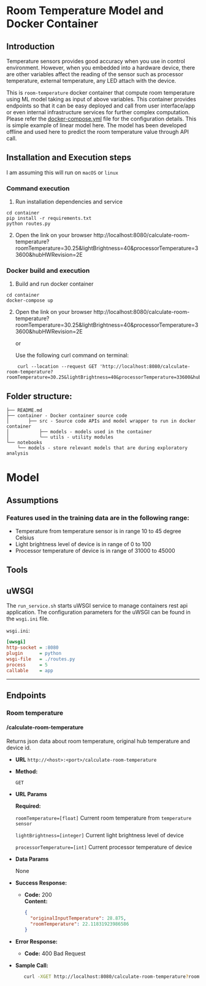 ﻿# Room Temperature Model and Docker Container

## Introduction
Temperature sensors provides good accuracy when you use in control environment. However, when you embedded into a hardware
device, there are other variables affect the reading of the sensor such as processor temperature, external temperature,
any LED attach with the device.

This is `room-temperature` docker container that compute room temperature using ML model taking as input of above 
variables. This container provides endpoints so that it can be easy deployed and call from user interface/app or even 
internal infrastructure services for further complex computation.
Please refer the [docker-compose.yml](container/docker-compose.yml) file for the configuration details. This is simple example of 
linear model here. The model has been developed offline and used here to predict the room temperature value through API 
call.

## Installation and Execution steps
I am assuming this will run on `macOS` or `linux` 
### Command execution
1. Run installation dependencies and service 
```shell
cd container
pip install -r requirements.txt
python routes.py
```
2. Open the link on your browser 
    http://localhost:8080/calculate-room-temperature?roomTemperature=30.25&lightBrightness=40&processorTemperature=33600&hubHWRevision=2E

### Docker build and execution
1. Build and run docker container
```shell
cd container
docker-compose up
```
2.  Open the link on your browser
    http://localhost:8080/calculate-room-temperature?roomTemperature=30.25&lightBrightness=40&processorTemperature=33600&hubHWRevision=2E
    
    or
    
    Use the following curl command on terminal:
```commandline
    curl --location --request GET 'http://localhost:8080/calculate-room-temperature?roomTemperature=30.25&lightBrightness=40&processorTemperature=33600&hubHWRevision=2E'  
```

## Folder structure:
```shell
├── README.md
├── container - Docker container source code
│		├── src - Source code APIs and model wrapper to run in docker container
│			├── models - models used in the container
│			└── utils - utility modules
└── notebooks
    └── models - store relevant models that are during exploratory analysis
```

# Model 
## Assumptions
### Features used in the training data are in the following range:
* Temperature from temperature sensor is in range 10 to 45 degree Celsius 
* Light brightness level of device is in range of 0 to 100 
* Processor temperature of device is in range of 31000 to 45000

## Tools
**uWSGI**
---
The `run_service.sh` starts uWSGI service to manage containers rest api application. The configuration parameters
for the uWSGI can be found in the `wsgi.ini` file.

`wsgi.ini`:

```ini
[uwsgi]
http-socket = :8080
plugin      = python
wsgi-file   = ./routes.py
process     = 5
callable    = app
```

---

## Endpoints
### Room temperature
#### /calculate-room-temperature

Returns json data about room temperature, original hub temperature and device id.

* **URL**
  `http://<host>:<port>/calculate-room-temperature`

* **Method:**

  `GET`

*  **URL Params**

   **Required:**

   `roomTemperature=[float]` Current room temperature from `temperature sensor`

   `lightBrightness=[integer]` Current light brightness level of device

   `processorTemperature=[int]` Current processor temperature of device

* **Data Params**

  None

* **Success Response:**

  * **Code:** 200 <br />
    **Content:**
    ```json
    {
      "originalInputTemperature": 28.875,
      "roomTemperature": 22.11831923986586
    }
    ```

* **Error Response:**

  * **Code:** 400 Bad Request <br />

* **Sample Call:**

     ```bash
        curl -XGET http://localhost:8080/calculate-room-temperature?roomTemperature=28.875&lightBrightness=10&processorTemperature=34100
     ```
  